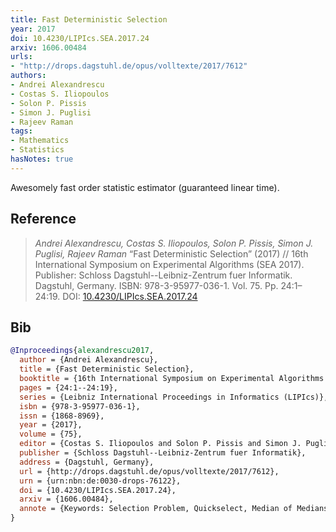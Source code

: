 ```yaml
---
title: Fast Deterministic Selection
year: 2017
doi: 10.4230/LIPIcs.SEA.2017.24
arxiv: 1606.00484
urls:
- "http://drops.dagstuhl.de/opus/volltexte/2017/7612"
authors:
- Andrei Alexandrescu
- Costas S. Iliopoulos
- Solon P. Pissis
- Simon J. Puglisi
- Rajeev Raman
tags:
- Mathematics
- Statistics
hasNotes: true
---
```


Awesomely fast order statistic estimator (guaranteed linear time).

## Reference

> <i>Andrei Alexandrescu, Costas S. Iliopoulos, Solon P. Pissis, Simon J. Puglisi, Rajeev Raman</i> “Fast Deterministic Selection” (2017) // 16th International Symposium on Experimental Algorithms (SEA 2017). Publisher: Schloss Dagstuhl--Leibniz-Zentrum fuer Informatik. Dagstuhl, Germany. ISBN:&nbsp;978-3-95977-036-1. Vol.&nbsp;75. Pp.&nbsp;24:1–24:19. DOI:&nbsp;<a href='https://doi.org/10.4230/LIPIcs.SEA.2017.24'>10.4230/LIPIcs.SEA.2017.24</a>

## Bib

```bib
@Inproceedings{alexandrescu2017,
  author = {Andrei Alexandrescu},
  title = {Fast Deterministic Selection},
  booktitle = {16th International Symposium on Experimental Algorithms (SEA 2017)},
  pages = {24:1--24:19},
  series = {Leibniz International Proceedings in Informatics (LIPIcs)},
  isbn = {978-3-95977-036-1},
  issn = {1868-8969},
  year = {2017},
  volume = {75},
  editor = {Costas S. Iliopoulos and Solon P. Pissis and Simon J. Puglisi and Rajeev Raman},
  publisher = {Schloss Dagstuhl--Leibniz-Zentrum fuer Informatik},
  address = {Dagstuhl, Germany},
  url = {http://drops.dagstuhl.de/opus/volltexte/2017/7612},
  urn = {urn:nbn:de:0030-drops-76122},
  doi = {10.4230/LIPIcs.SEA.2017.24},
  arxiv = {1606.00484},
  annote = {Keywords: Selection Problem, Quickselect, Median of Medians, Algorithm Engineering, Algorithmic Libraries}
}
```
